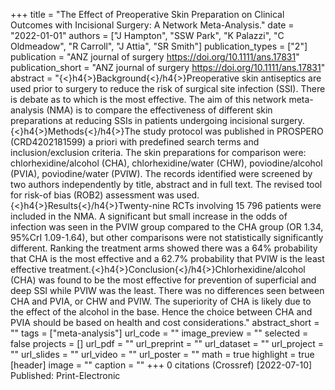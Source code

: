 +++
title = "The Effect of Preoperative Skin Preparation on Clinical Outcomes with Incisional Surgery: A Network Meta-Analysis."
date = "2022-01-01"
authors = ["J Hampton", "SSW Park", "K Palazzi", "C Oldmeadow", "R Carroll", "J Attia", "SR Smith"]
publication_types = ["2"]
publication = "ANZ journal of surgery https://doi.org/10.1111/ans.17831"
publication_short = "ANZ journal of surgery https://doi.org/10.1111/ans.17831"
abstract = "{$<$}h4{$>$}Background{$<$}/h4{$>$}Preoperative skin antiseptics are used prior to surgery to reduce the risk of surgical site infection (SSI). There is debate as to which is the most effective. The aim of this network meta-analysis (NMA) is to compare the effectiveness of different skin preparations at reducing SSIs in patients undergoing incisional surgery.{$<$}h4{$>$}Methods{$<$}/h4{$>$}The study protocol was published in PROSPERO (CRD4202181599) a priori with predefined search terms and inclusion/exclusion criteria. The skin preparations for comparison were: chlorhexidine/alcohol (CHA), chlorhexidine/water (CHW), poviodine/alcohol (PVIA), poviodine/water (PVIW). The records identified were screened by two authors independently by title, abstract and in full text. The revised tool for risk-of bias (ROB2) assessment was used.{$<$}h4{$>$}Results{$<$}/h4{$>$}Twenty-nine RCTs involving 15 796 patients were included in the NMA. A significant but small increase in the odds of infection was seen in the PVIW group compared to the CHA group (OR 1.34, 95%CrI 1.09-1.64), but other comparisons were not statistically significantly different. Ranking the treatment arms showed there was a 64% probability that CHA is the most effective and a 62.7% probability that PVIW is the least effective treatment.{$<$}h4{$>$}Conclusion{$<$}/h4{$>$}Chlorhexidine/alcohol (CHA) was found to be the most effective for prevention of superficial and deep SSI while PVIW was the least. There was no differences seen between CHA and PVIA, or CHW and PVIW. The superiority of CHA is likely due to the effect of the alcohol in the base. Hence the choice between CHA and PVIA should be based on health and cost considerations."
abstract_short = ""
tags = ["meta-analysis"]
url_code = ""
image_preview = ""
selected = false
projects = []
url_pdf = ""
url_preprint = ""
url_dataset = ""
url_project = ""
url_slides = ""
url_video = ""
url_poster = ""
math = true
highlight = true
[header]
image = ""
caption = ""
+++
0 citations (Crossref) [2022-07-10] Published: Print-Electronic
